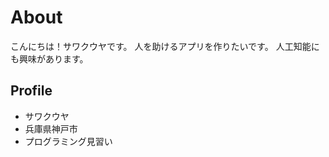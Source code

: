 # <a name="header-1-8f7f4c1ce7a4f933663d10543562b096"></a> About
こんにちは！サワクウヤです。
人を助けるアプリを作りたいです。
人工知能にも興味があります。

## <a name="header-2-cce99c598cfdb9773ab041d54c3d973a"></a> Profile
- サワクウヤ
- 兵庫県神戸市
- プログラミング見習い
